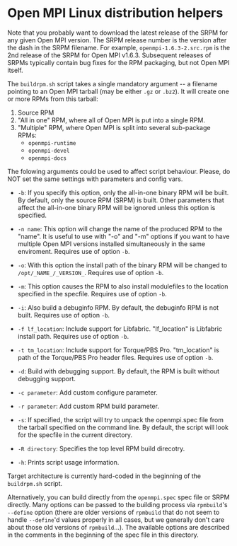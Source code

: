 # Open MPI Linux distribution helpers

Note that you probably want to download the latest release of the SRPM
for any given Open MPI version.  The SRPM release number is the
version after the dash in the SRPM filename.  For example,
`openmpi-1.6.3-2.src.rpm` is the 2nd release of the SRPM for Open MPI
v1.6.3.  Subsequent releases of SRPMs typically contain bug fixes for
the RPM packaging, but not Open MPI itself.

The `buildrpm.sh` script takes a single mandatory argument -- a
filename pointing to an Open MPI tarball (may be either `.gz` or
`.bz2`).  It will create one or more RPMs from this tarball:

1. Source RPM
1. "All in one" RPM, where all of Open MPI is put into a single RPM.
1. "Multiple" RPM, where Open MPI is split into several sub-package
   RPMs:
   * `openmpi-runtime`
   * `openmpi-devel`
   * `openmpi-docs`

The folowing arguments could be used to affect script behaviour.
Please, do NOT set the same settings with parameters and config vars.

* `-b`:
   If you specify this option, only the all-in-one binary RPM will
   be built. By default, only the source RPM (SRPM) is built. Other
   parameters that affect the all-in-one binary RPM will be ignored
   unless this option is specified.

* `-n name`:
   This option will change the name of the produced RPM to the "name".
   It is useful to use with "-o" and "-m" options if you want to have
   multiple Open MPI versions installed simultaneously in the same
   enviroment. Requires use of option `-b`.

* `-o`:
   With this option the install path of the binary RPM will be changed
   to `/opt/_NAME_/_VERSION_`. Requires use of option `-b`.

* `-m`:
   This option causes the RPM to also install modulefiles
   to the location specified in the specfile. Requires use of option `-b`.

* `-i`:
   Also build a debuginfo RPM. By default, the debuginfo RPM is not built.
   Requires use of option `-b`.

* `-f lf_location`:
   Include support for Libfabric. "lf_location" is Libfabric install
   path. Requires use of option `-b`.

* `-t tm_location`:
   Include support for Torque/PBS Pro. "tm_location" is path of the
   Torque/PBS Pro header files. Requires use of option `-b`.

* `-d`:
   Build with debugging support. By default,
   the RPM is built without debugging support.

* `-c parameter`:
   Add custom configure parameter.

* `-r parameter`:
   Add custom RPM build parameter.

* `-s`:
   If specified, the script will try to unpack the openmpi.spec
   file from the tarball specified on the command line. By default,
   the script will look for the specfile in the current directory.

* `-R directory`:
   Specifies the top level RPM build direcotry.

* `-h`:
   Prints script usage information.


Target architecture is currently hard-coded in the beginning
of the `buildrpm.sh` script.

Alternatively, you can build directly from the `openmpi.spec` spec
file or SRPM directly.  Many options can be passed to the building
process via `rpmbuild`'s `--define` option (there are older versions
of `rpmbuild` that do not seem to handle `--define`'d values properly
in all cases, but we generally don't care about those old versions of
`rpmbuild`...).  The available options are described in the comments
in the beginning of the spec file in this directory.
